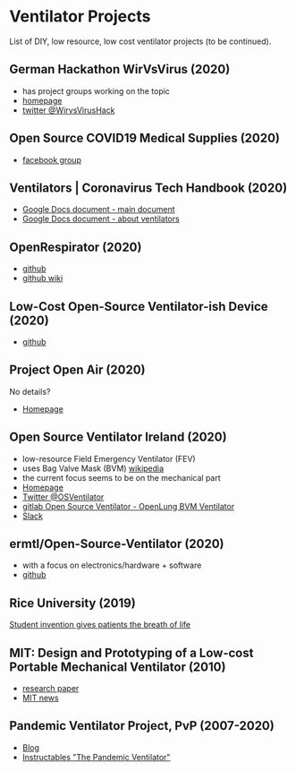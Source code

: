 # Ventilator Projects
List of DIY, low resource, low cost ventilator projects (to be continued).

## German Hackathon WirVsVirus (2020)
* has project groups working on the topic
* [homepage](https://wirvsvirushackathon.org/)
* [twitter @WirvsVirusHack](https://twitter.com/WirvsVirusHack)

## Open Source COVID19 Medical Supplies (2020)
* [facebook group](https://www.facebook.com/groups/opensourcecovid19medicalsupplies/?ref=group_header)

## Ventilators | Coronavirus Tech Handbook (2020)
* [Google Docs document - main document](https://coronavirustechhandbook.com/home)
* [Google Docs document - about ventilators](https://coronavirustechhandbook.com/ventilators)

## OpenRespirator (2020)
* [github](https://github.com/brentjackson/OpenRespirator)
* [github wiki](https://github.com/brentjackson/OpenRespirator/wiki)

## Low-Cost Open-Source Ventilator-ish Device (2020)
* [github](https://github.com/jcl5m1/ventilator)

## Project Open Air (2020)
No details?
* [Homepage](https://www.projectopenair.org/)

## Open Source Ventilator Ireland (2020)
* low-resource Field Emergency Ventilator (FEV) 
* uses Bag Valve Mask (BVM) [wikipedia](https://en.wikipedia.org/wiki/Bag_valve_mask)
* the current focus seems to be on the mechanical part
* [Homepage](https://opensourceventilator.ie/)
* [Twitter @OSVentilator](https://twitter.com/OSVentilator)
* [gitlab Open Source Ventilator - OpenLung BVM Ventilator](https://gitlab.com/TrevorSmale/OSV-OpenLung)
* [Slack](https://osventilator.slack.com)

## ermtl/Open-Source-Ventilator (2020)
* with a focus on electronics/hardware + software
* [github](https://github.com/ermtl/Open-Source-Ventilator)

## Rice University (2019)
[Student invention gives patients the breath of life](https://news.rice.edu/2019/05/01/student-invention-gives-patients-the-breath-of-life-2/)

## MIT: Design and Prototyping of a Low-cost Portable Mechanical Ventilator (2010)
* [research paper](https://web.mit.edu/2.75/projects/DMD_2010_Al_Husseini.pdf)
* [MIT news](http://news.mit.edu/2010/itw-ventilator-0715)

## Pandemic Ventilator Project, PvP (2007-2020)
* [Blog](https://panvent.blogspot.com/)
* [Instructables "The Pandemic Ventilator"](https://www.instructables.com/id/The-Pandemic-Ventilator/)
